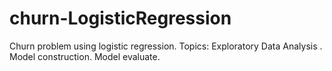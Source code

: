 # churn-LogisticRegression
Churn problem using logistic regression.  Topics: Exploratory Data Analysis . Model construction.  Model evaluate.
